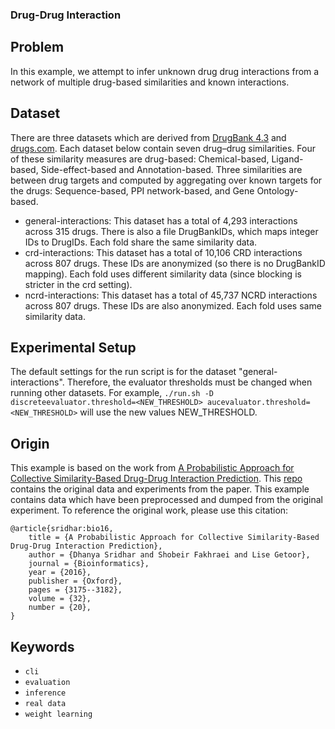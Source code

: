 ### Drug-Drug Interaction

## Problem
In this example, we attempt to infer unknown drug drug interactions from a network of multiple drug-based similarities and known interactions.

## Dataset
There are three datasets which are derived from [DrugBank 4.3](https://go.drugbank.com/downloads/archived) and [drugs.com](Drugs.com). Each dataset below contain seven drug–drug similarities. Four of these similarity measures are drug-based: Chemical-based, Ligand-based, Side-effect-based and Annotation-based. Three similarities are between drug targets and computed by aggregating over known targets for the drugs: Sequence-based, PPI network-based, and Gene Ontology-based.
- general-interactions: This dataset has a total of 4,293 interactions across 315 drugs. There is also a file DrugBankIDs, which maps integer IDs to DrugIDs. Each fold share the same similarity data.
- crd-interactions: This dataset has a total of 10,106 CRD interactions across 807 drugs. These IDs are anonymized (so there is no DrugBankID mapping). Each fold uses different similarity data (since blocking is stricter in the crd setting).
- ncrd-interactions: This dataset has a total of 45,737 NCRD interactions across 807 drugs. These IDs are also anonymized. Each fold uses same similarity data.

## Experimental Setup
The default settings for the run script is for the dataset "general-interactions". Therefore, the evaluator thresholds must be changed when running other datasets. For example, `./run.sh -D discreteevaluator.threshold=<NEW_THRESHOLD> aucevaluator.threshold=<NEW_THRESHOLD>` will use the new values NEW\_THRESHOLD.

## Origin
This example is based on the work from [A Probabilistic Approach for Collective Similarity-Based Drug-Drug Interaction Prediction](https://linqs.org/publications/#id:sridhar-bio16). This [repo](https://bitbucket.org/linqs/psl-drug-interaction-prediction/src/master/) contains the original data and experiments from the paper. This example contains data which have been preprocessed and dumped from the original experiment. To reference the original work, please use this citation:

```
@article{sridhar:bio16,
    title = {A Probabilistic Approach for Collective Similarity-Based Drug-Drug Interaction Prediction},
    author = {Dhanya Sridhar and Shobeir Fakhraei and Lise Getoor},
    journal = {Bioinformatics},
    year = {2016},
    publisher = {Oxford},
    pages = {3175--3182},
    volume = {32},
    number = {20},
}
```

## Keywords
 - `cli`
 - `evaluation`
 - `inference`
 - `real data`
 - `weight learning`
